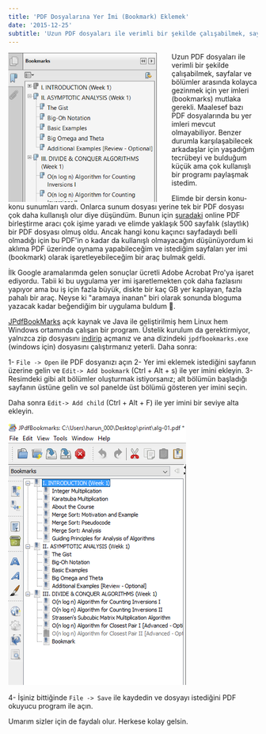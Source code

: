 ```yaml
---
title: 'PDF Dosyalarına Yer İmi (Bookmark) Eklemek'
date: '2015-12-25'
subtitle: 'Uzun PDF dosyaları ile verimli bir şekilde çalışabilmek, sayfalar ve bölümler arasında kolayca gezinmek için yer imleri (bookmarks) mutlaka gerekli. '
---
```


<img align="left" style="margin-right: 30px;margin-bottom: 0px;"  src="img/blog/bookmark-1.png">

Uzun PDF dosyaları ile verimli bir şekilde çalışabilmek, sayfalar ve bölümler arasında kolayca gezinmek için yer imleri (bookmarks) mutlaka gerekli. Maalesef bazı PDF dosyalarında bu yer imleri mevcut olmayabiliyor. Benzer durumla karşılaşabilecek arkadaşlar için yaşadığım tecrübeyi ve bulduğum küçük ama çok kullanışlı bir programı paylaşmak istedim.

Elimde bir dersin konu-konu sunumları vardı. Onlarca sunum dosyası yerine tek bir PDF dosyası çok daha kullanışlı olur diye düşündüm. Bunun için [şuradaki](http://smallpdf.com/merge-pdf) online PDF birleştirme aracı çok işime yaradı ve elimde yaklaşık 500 sayfalık (slaytlık) bir PDF dosyası olmuş oldu. Ancak hangi konu kaçıncı sayfadaydı belli olmadığı için bu PDF'in o kadar da kullanışlı olmayacağını düşünüyordum ki aklıma PDF üzerinde oynama yapabileceğim ve istediğim sayfaları yer imi (bookmark) olarak işaretleyebileceğim bir araç bulmak geldi. 

İlk Google aramalarımda gelen sonuçlar ücretli Adobe Acrobat Pro'ya işaret ediyordu. Tabii ki bu uygulama yer imi işaretlemekten çok daha fazlasını yapıyor ama bu iş için fazla büyük, diskte bir kaç GB yer kaplayan, fazla pahalı bir araç. Neyse ki "aramaya inanan" biri olarak sonunda bloguma yazacak kadar beğendiğim bir uygulama buldum 🙂.  

[JPdfBookMarks](http://flavianopetrocchi.blogspot.com.tr/) açık kaynak ve Java ile geliştirilmiş hem Linux hem Windows ortamında çalışan bir program. Üstelik kurulum da gerektirmiyor, yalnızca zip dosyasını [indirip](http://flavianopetrocchi.blogspot.com.tr/2008/07/jpsdbookmarks-download-page.html) açmanız ve ana dizindeki `jpdfbookmarks.exe` (windows için) dosyasını çalıştırmanız yeterli. Daha sonra: 

1- `File -> Open` ile PDF dosyanızı açın 
2- Yer imi eklemek istediğini sayfanın üzerine gelin ve `Edit-> Add bookmark` (Ctrl + Alt + s) ile yer imini ekleyin. 
3- Resimdeki gibi alt bölümler oluşturmak istiyorsanız; alt bölümün başladığı sayfanın üstüne gelin ve sol panelde üst bölümü gösteren yer imini seçin. 

Daha sonra `Edit-> Add child` (Ctrl + Alt + F) ile yer imini bir seviye alta ekleyin. 

![jpdfbookmarks](img/blog/bookmark-2.png) 

4- İşiniz bittiğinde `File -> Save` ile kaydedin ve dosyayı istediğini PDF okuyucu program ile açın. 

Umarım sizler için de faydalı olur. Herkese kolay gelsin.